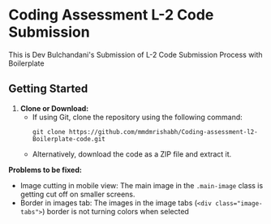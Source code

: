 # Coding Assessment L-2 Code Submission 

This is Dev Bulchandani's Submission of L-2 Code Submission Process with Boilerplate

## Getting Started

1. **Clone or Download:**
   - If using Git, clone the repository using the following command:
     ```
     git clone https://github.com/mmdmrishabh/Coding-assessment-l2-Boilerplate-code.git
     ```
   - Alternatively, download the code as a ZIP file and extract it.

**Problems to be fixed:**
   - Image cutting in mobile view: The main image in the `.main-image` class is getting cut off on smaller screens.
   - Border in images tab: The images in the image tabs (`<div class="image-tabs">`) border is not turning colors when selected
